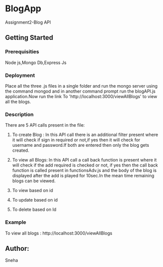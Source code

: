 # BlogApp
Assignment2-Blog API

## Getting Started

### Prerequisities
Node js,Mongo Db,Express Js

### Deployment
Place all the three .js files in a single folder and run the mongo server using the command mongod and in another command prompt run the blogAPI.js application.Now run the link To 'http://localhost:3000/viewAllBlogs' to view all the blogs.

### Description
There are 5 API calls present in the file:
1. To create Blog : In this API call there is an additional filter present where it will check if sign in required or not,if yes then it will check for username and password.If both are entered then only the blog gets created.

2. To view all Blogs: In this API call a call back function is present where it will check if the add required is checked or not, if yes then the call back function is called present in functionsAdv.js and the body of the blog is displayed after the add is played for 10sec.In the mean time remaining blogs can be viewed.

3. To view based on id 

4. To update based on id

5. To delete based on Id

### Example
To view all blogs : http://localhost:3000/viewAllBlogs


## Author:
Sneha
